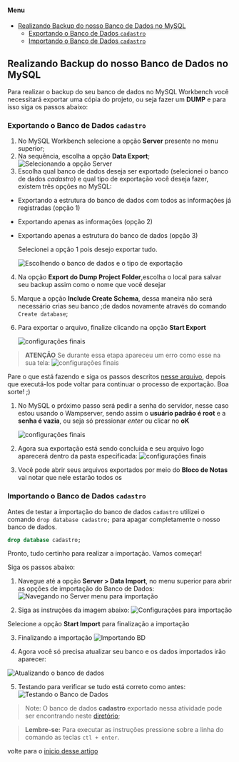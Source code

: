 <a id="inicio"></a>

#### Menu
- [Realizando Backup do nosso Banco de Dados no MySQL](#realizando-backup-do-nosso-banco-de-dados-no-mysql)
  - [Exportando o Banco de Dados ``cadastro``](#exportando-o-banco-de-dados-cadastro)
  - [Importando o Banco de Dados `cadastro`](#importando-o-banco-de-dados-cadastro)

<a id="ancora1"></a>
## Realizando Backup do nosso Banco de Dados no MySQL

Para realizar o backup do seu banco de dados no MySQL Workbench você necessitará exportar uma cópia do projeto, ou seja fazer um **DUMP** e para isso siga os passos abaixo:


### Exportando o Banco de Dados ``cadastro``

1. No MySQL Workbench selecione a opção **Server** presente no menu superior;
2. Na sequência, escolha a opção **Data Export**;
   ![Selecionando a opção Server](img/exportando1.png)
3. Escolha qual banco de dados deseja ser exportado (selecionei o banco de dados *cadastro*) e qual tipo de exportação você deseja fazer, existem três opções no MySQL:
- Exportando a estrutura do banco de dados com todos as informações já registradas (opção 1)
- Exportando apenas as informações (opção 2)
- Exportando apenas a estrutura do banco de dados (opção 3)
  
  Selecionei a opção 1 pois desejo exportar tudo.

   ![Escolhendo o banco de dados e o tipo de exportação](img/exportando2.png)
4. Na opção **Export do Dump Project Folder**,escolha o local para salvar seu backup assim como o nome que você desejar
5. Marque a opção **Include Create Schema**, dessa maneira não será necessário crias seu banco ;de dados novamente através do comando ``Create database``;
6. Para exportar o arquivo, finalize clicando na opção **Start Export**

   ![configurações finais](img/exportando3.png)

>**ATENÇÃO**
>Se durante essa etapa apareceu um erro como esse na sua tela:
>![configurações finais](img/erro_durante_exportacao.png)

Pare o que está fazendo e siga os passos descritos [nesse arquivo](8.correcao-erro-exportacao.md), depois que executá-los pode voltar para continuar o processo de exportação. Boa sorte! ;)


1. No MySQL o próximo passo será pedir a senha do servidor, nesse caso estou usando o Wampserver, sendo assim o **usuário padrão é root** e a **senha é vazia**, ou seja só pressionar *enter* ou clicar no **oK**

    ![configurações finais](img/pedindosenha.PNG)

2. Agora sua exportação está sendo concluida e seu arquivo logo aparecerá dentro da pasta especificada:
    ![configurações finais](img/teladeexportacao.PNG)

3. Você pode abrir seus arquivos exportados por meio do **Bloco de Notas** vai notar que nele estarão todos os

### Importando o Banco de Dados `cadastro`

Antes de testar a importação do banco de dados `cadastro` utilizei o comando ``drop database cadastro;`` para apagar completamente o nosso banco de dados.

```sql
drop database cadastro;
```

Pronto, tudo certinho para realizar a importação. Vamos começar!

Siga os passos abaixo:

1. Navegue até a opção **Server > Data Import**, no menu superior para abrir as opções de importação do Banco de Dados:
![Navegando no Server menu para importação](img/importando_bd.png)

2. Siga as instruções da imagem abaixo:
![Configurações para importação](img/importando_bdconfiguracoes.png)

Selecione a opção **Start Import** para finalização a importação

3. Finalizando a importação
![Importando BD](img/importando_bd.png)

4. Agora você só precisa atualizar seu banco e os dados importados irão aparecer:

![Atualizando o banco de dados](img/atualizando.PNG)


5. Testando para verificar se tudo está correto como antes:
![Testando o Banco de Dados](img/testando_importacao.png)


> Note:
> O banco de dados **cadastro** exportado nessa atividade pode ser encontrando neste [diretório](banco_de_dados_export\dump_jan2022.sql);


> **Lembre-se:**
> Para executar as instruções pressione sobre a linha do comando as teclas ``ctl + enter``.

volte para o [inicio desse artigo](#inicio)
